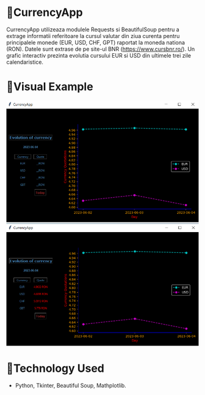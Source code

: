 # 🔗CurrencyApp

CurrencyApp utilizeaza modulele Requests si BeautifulSoup pentru a extrage informatii referitoare la cursul valutar din ziua curenta pentru principalele monede (EUR, USD, CHF, GPT)
raportat la moneda nationa (RON). Datele sunt extrase de pe site-ul BNR (https://www.cursbnr.ro/). Un grafic interactiv prezinta evolutia cursului EUR si USD din ultimele trei zile calendaristice.

# 🔗Visual Example

![Preview](https://github.com/MihaiTudor26/CurrencyApp/blob/master/PrintScreen1.png) 
![Preview](https://github.com/MihaiTudor26/CurrencyApp/blob/master/PrintScreen2.png) 

# 🔗Technology Used
- Python, Tkinter, Beautiful Soup, Mathplotlib.
